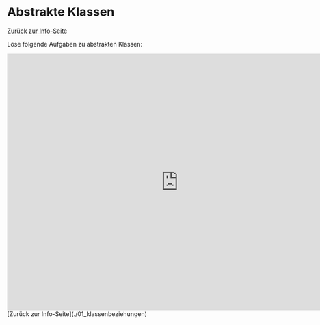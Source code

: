 # Abstrakte Klassen
[Zurück zur Info-Seite](./01_klassenbeziehungen)

Löse folgende Aufgaben zu abstrakten Klassen:

<iframe src="https://learningapps.org/watch?v=pf2mrptja25" width="800" height="600" frameborder="0" scrolling="no"></iframe>
[Zurück zur Info-Seite](./01_klassenbeziehungen)